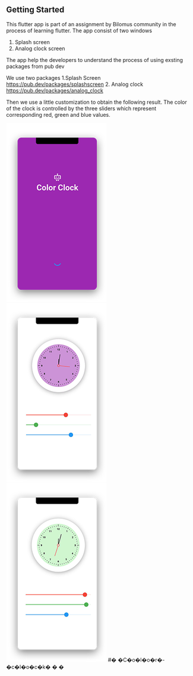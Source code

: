 

## Getting Started

This flutter app is part of an assignment by Bilomus community in the process of learning flutter.
The app consist of two windows

1. Splash screen
2. Analog clock screen

The app help the developers to understand the process of using exsting packages from pub dev

We use two packages
1.Splash Screen https://pub.dev/packages/splashscreen
2. Analog clock https://pub.dev/packages/analog_clock

Then we use a little customization to obtain the following result. The color of the clock is controlled by the three sliders which represent corresponding red, green and blue values.

![alt text](https://github.com/maheshmv666/Assets/blob/main/colorclock/splash.png)
![alt text](https://github.com/maheshmv666/Assets/blob/main/colorclock/first.png)
![alt text](https://github.com/maheshmv666/Assets/blob/main/colorclock/second.png)
#� �C�o�l�o�r�-�c�l�o�c�k�
�
�
